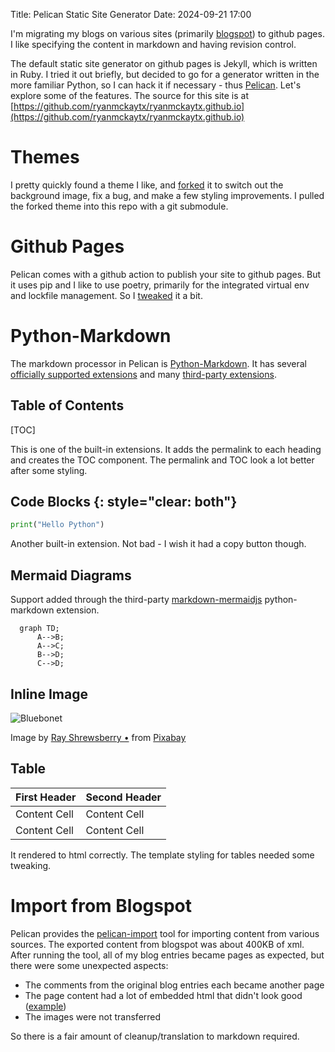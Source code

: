 Title: Pelican Static Site Generator
Date: 2024-09-21 17:00

I'm migrating my blogs on various sites (primarily [blogspot](https://againstentropy.blogspot.com/)) to github pages.  I like specifying the content in markdown and having revision control.

The default static site generator on github pages is Jekyll, which is written in Ruby.
I tried it out briefly, but decided to go for a generator written in the more familiar Python,
so I can hack it if necessary - thus [Pelican](https://docs.getpelican.com/en/latest/index.html).
Let's explore some of the features.
The source for this site is at [https://github.com/ryanmckaytx/ryanmckaytx.github.io](https://github.com/ryanmckaytx/ryanmckaytx.github.io)

# Themes
I pretty quickly found a theme I like, and [forked](https://github.com/ryanmckaytx/pelican-mediumfox)
it to switch out the background image, fix a bug, and make a few styling improvements. 
I pulled the forked theme into this repo with a git submodule.

# Github Pages
Pelican comes with a github action to publish your site to github pages.  But it uses pip and I like to use poetry, primarily for the integrated virtual env and lockfile management.  So I [tweaked](https://github.com/ryanmckaytx/ryanmckaytx.github.io/blob/main/.github/workflows/pelican_github_pages.yml) it a bit.

# Python-Markdown
The markdown processor in Pelican is [Python-Markdown](https://python-markdown.github.io/).
It has several [officially supported extensions](https://python-markdown.github.io/extensions/#officially-supported-extensions0) and many [third-party extensions](https://github.com/Python-Markdown/markdown/wiki/Third-Party-Extensions).

## Table of Contents
[TOC]

This is one of the built-in extensions.
It adds the permalink to each heading and creates the TOC component.
The permalink and TOC look a lot better after some styling.

## Code Blocks {: style="clear: both"}
```python
print("Hello Python")
```

Another built-in extension.  Not bad - I wish it had a copy button though.

## Mermaid Diagrams
Support added through the third-party [markdown-mermaidjs](https://github.com/Lee-W/markdown-mermaidjs) python-markdown extension.

```mermaid
  graph TD;
      A-->B;
      A-->C;
      B-->D;
      C-->D;
```

## Inline Image
![Bluebonet]({static}/images/bluebonnet-7837830_300.jpg "Bluebonnet")

Image by <a href="https://pixabay.com/users/ray_shrewsberry-7673058/?utm_source=link-attribution&utm_medium=referral&utm_campaign=image&utm_content=7837830">Ray Shrewsberry •</a> from <a href="https://pixabay.com//?utm_source=link-attribution&utm_medium=referral&utm_campaign=image&utm_content=7837830">Pixabay</a>

## Table
First Header  | Second Header
------------- | -------------
Content Cell  | Content Cell
Content Cell  | Content Cell

It rendered to html correctly.  The template styling for tables needed some tweaking.

# Import from Blogspot
Pelican provides the [pelican-import](https://docs.getpelican.com/en/latest/importer.html) tool for importing content from various sources.
The exported content from blogspot was about 400KB of xml.  After running the tool, all of my blog entries became pages as expected, but there were some unexpected aspects:

* The comments from the original blog entries each became another page
* The page content had a lot of embedded html that didn't look good ([example](/drafts/docker-java-example-part-1-initializing-original-import))
* The images were not transferred

So there is a fair amount of cleanup/translation to markdown required.